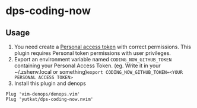 # dps-coding-now

## Usage

1. You need create a
   [Personal access token](docs.github.com/en/github/authenticating-to-github/creating-a-personal-access-token)
   with correct permissions. This plugin requires Personal token permissions
   with user privileges.
2. Export an environment variable named `CODING_NOW_GITHUB_TOKEN` containing
   your Personal Access Token. (eg. Write it in your ~/.zshenv.local or
   something)`export CODING_NOW_GITHUB_TOKEN=<YOUR PERSONAL ACCESS TOKEN>`
3. Install this plugin and denops

```vim
Plug 'vim-denops/denops.vim'
Plug 'yutkat/dps-coding-now.nvim'
```
